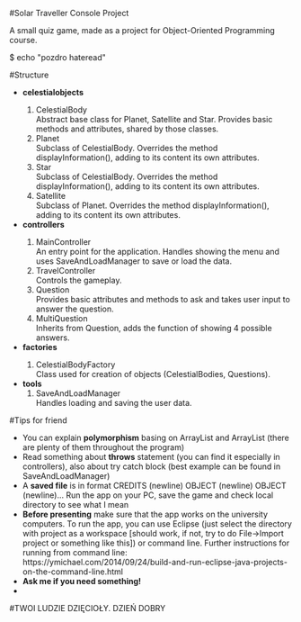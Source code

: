 #Solar Traveller Console Project

A small quiz game, made as a project for Object-Oriented Programming course.

$ echo "pozdro hateread"


#Structure

<ul>
	<li><strong>celestialobjects</strong></li>
		<ol>
			<li>CelestialBody</li>
				Abstract base class for Planet, Satellite and Star. Provides basic methods and 
				attributes, shared by 	those classes.
			<li>Planet</li>
				Subclass of CelestialBody. Overrides the method displayInformation(), adding to its
				content its own attributes.
			<li>Star</li>
				Subclass of CelestialBody. Overrides the method displayInformation(), adding to its
				content its own attributes.
			<li>Satellite</li>
				Subclass of Planet. Overrides the method displayInformation(), adding to its
				content its own attributes.
		</ol>
	<li><strong>controllers</strong></li>
		<ol>
			<li>MainController</li>
				An entry point for the application. Handles showing the menu and uses                	SaveAndLoadManager to save or load the data.
			<li>TravelController</li>
				Controls the gameplay.
			<li>Question</li>
				Provides basic attributes and methods to ask and takes user input to answer the question.
			<li>MultiQuestion</li>
				Inherits from Question, adds the function of showing 4 possible answers.
		</ol>
	<li><strong>factories</strong></li>
		<ol>
			<li>CelestialBodyFactory</li>
				Class used for creation of objects (CelestialBodies, Questions).
		</ol>
	<li><strong>tools</strong>
		<ol>
			<li>SaveAndLoadManager</li>
				Handles loading and saving the user data.
		</ol>
</ul>

#Tips for friend

<ul>
	<li>You can explain <strong>polymorphism</strong> basing on ArrayList<CelestialBody> and ArrayList<Question> (there are plenty of them throughout the program) </li>
	<li>Read something about <strong>throws</strong> statement (you can find it especially in controllers), also about try catch block (best example can be found in SaveAndLoadManager)</li>
	<li>A <strong>saved file</strong> is in format CREDITS (newline) OBJECT (newline) OBJECT (newline)... Run the app on your PC, save the game and check local directory to see what I mean</li>
	<li><strong>Before presenting</strong> make sure that the app works on the university computers. To run the app, you can use Eclipse (just select the directory with project as a workspace [should work, if not, try to do File->Import project or something like this]) or command line. Further instructions for running from command line: <br/><a>https://ymichael.com/2014/09/24/build-and-run-eclipse-java-projects-on-the-command-line.html</a>
	<li><strong>Ask me if you need something!</strong><li>
</ul>

#TWOI LUDZIE DZIĘCIOŁY. DZIEŃ DOBRY


